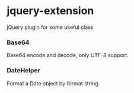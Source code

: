 # jquery-extension
jQuery plugin for some useful class
### Base64
Base64 encode and decode, only UTF-8 support.
### DateHelper
Format a Date object by format string.